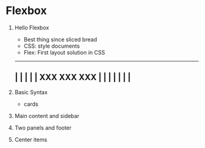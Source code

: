 # Flexbox

1. Hello Flexbox
    - Best thing since sliced bread
    - CSS: style documents
    - Flex: First layout solution in CSS

    -----------------------------------------------------------------
    |                                                               |
    |                                                               |
    |   XXX          XXX                         XXX                |
    |                                                               |
    |                                                               |
    |                                                               |
    -----------------------------------------------------------------

2. Basic Syntax
    - cards
    
3. Main content and sidebar

4. Two panels and footer

5. Center items

